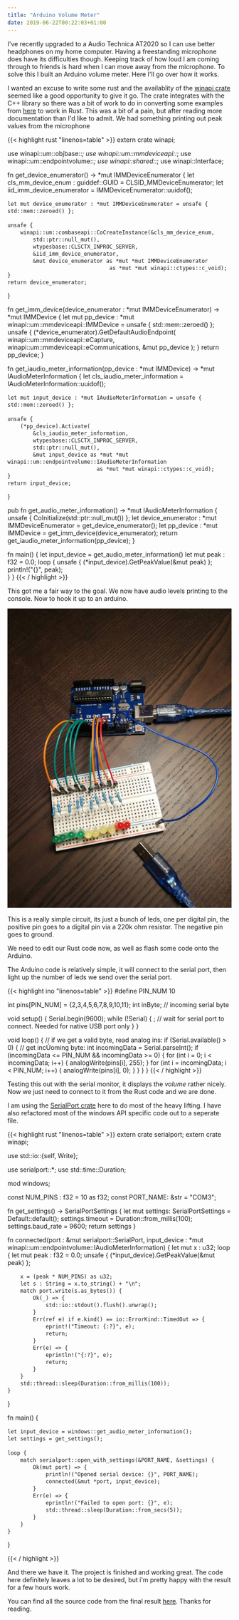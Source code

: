 ```yaml
---
title: "Arduino Volume Meter"
date: 2019-06-22T00:22:03+01:00
---
```


I've recently upgraded to a Audio Technica AT2020 so I can use better headphones on my home computer. Having a freestanding microphone does have its difficulties though. Keeping track of how loud I am coming through to friends is hard when I can move away from the microphone. To solve this I built an Arduino volume meter. Here I'll go over how it works.

I wanted an excuse to write some rust and the availablity of the [winapi crate](https://crates.io/crates/winapi) seemed like a good opportunity to give it go. The crate integrates with the C++ library so there was a bit of work to do in converting some examples from [here](https://docs.microsoft.com/en-us/windows/desktop/coreaudio/peak-meters) to work in Rust. This was a bit of a pain, but after reading more documentation than I'd like to admit. We had something printing out peak values from the microphone

{{< highlight rust "linenos=table" >}}
extern crate winapi;

use winapi::um::objbase::*;
use winapi::um::mmdeviceapi::*;
use winapi::um::endpointvolume::*;
use winapi::shared::*;
use winapi::Interface;

fn get_device_enumerator() -> *mut IMMDeviceEnumerator {
    let cls_mm_device_enum : guiddef::GUID = CLSID_MMDeviceEnumerator;
    let iid_imm_device_enumerator = IMMDeviceEnumerator::uuidof();

    let mut device_enumerator : *mut IMMDeviceEnumerator = unsafe { std::mem::zeroed() };

    unsafe {
        winapi::um::combaseapi::CoCreateInstance(&cls_mm_device_enum,
            std::ptr::null_mut(),
            wtypesbase::CLSCTX_INPROC_SERVER,
            &iid_imm_device_enumerator,
            &mut device_enumerator as *mut *mut IMMDeviceEnumerator
                                    as *mut *mut winapi::ctypes::c_void);
    }
    return device_enumerator;
}

fn get_imm_device(device_enumerator : *mut IMMDeviceEnumerator) -> *mut IMMDevice {
    let mut pp_device : *mut winapi::um::mmdeviceapi::IMMDevice = unsafe { std::mem::zeroed() }; 
    unsafe {
        (*device_enumerator).GetDefaultAudioEndpoint(
            winapi::um::mmdeviceapi::eCapture,
            winapi::um::mmdeviceapi::eCommunications,
            &mut pp_device
        );
    }
    return pp_device;
}

fn get_iaudio_meter_information(pp_device : *mut IMMDevice) -> *mut IAudioMeterInformation {
    let cls_iaudio_meter_information = IAudioMeterInformation::uuidof();

    let mut input_device : *mut IAudioMeterInformation = unsafe { std::mem::zeroed() };

    unsafe {
        (*pp_device).Activate(
            &cls_iaudio_meter_information,
            wtypesbase::CLSCTX_INPROC_SERVER,
            std::ptr::null_mut(),
            &mut input_device as *mut *mut winapi::um::endpointvolume::IAudioMeterInformation
                                as *mut *mut winapi::ctypes::c_void); 
    }
    return input_device;
}

pub fn get_audio_meter_information() -> *mut IAudioMeterInformation {
    unsafe { CoInitialize(std::ptr::null_mut()) };
    let device_enumerator : *mut IMMDeviceEnumerator = get_device_enumerator();
    let pp_device : *mut IMMDevice = get_imm_device(device_enumerator);
    return get_iaudio_meter_information(pp_device);
}

fn main() {
    let input_device = get_audio_meter_information()
    let mut peak : f32 = 0.0;
    loop {
        unsafe { (*input_device).GetPeakValue(&mut peak) };
        println!("{}", peak);  
    }
}
{{< / highlight >}}

This got me a fair way to the goal. We now have audio levels printing to the console. Now to hook it up to an arduino.

![Example image](/VMU-arduino-600px.jpg)

This is a really simple circuit, its just a bunch of leds, one per digital pin, the positive pin goes to a digital pin via a 220k ohm resistor. The negative pin goes to ground.

We need to edit our Rust code now, as well as flash some code onto the Arduino. 

The Arduino code is relatively simple, it will connect to the serial port, then light up the number of leds we send over the serial port.

{{< highlight ino "linenos=table" >}}
#define PIN_NUM 10

int pins[PIN_NUM] = {2,3,4,5,6,7,8,9,10,11};
int inByte;         // incoming serial byte

void setup() {
  Serial.begin(9600);
  while (!Serial) {
    ; // wait for serial port to connect. Needed for native USB port only
  }
}


void loop() {
  // if we get a valid byte, read analog ins:
  if (Serial.available() > 0) {
    // get incÚoming byte:
    int incomingData = Serial.parseInt();
    if (incomingData <= PIN_NUM && incomingData >= 0) {
      for (int i = 0; i < incomingData; i++) {
        analogWrite(pins[i], 255);
      }
      for (int i = incomingData; i < PIN_NUM; i++) {
        analogWrite(pins[i], 0);
      }
    }
  }
}
{{< / highlight >}}

Testing this out with the serial monitor, it displays the *volume* rather nicely. Now we just need to connect to it from the Rust code and we are done.

I am using the [SerialPort crate](https://crates.io/crates/serialport) here to do most of the heavy lifting. I have also refactored most of the windows API specific code out to a seperate file.

{{< highlight rust "linenos=table" >}}
extern crate serialport;
extern crate winapi;

use std::io::{self, Write};

use serialport::*;
use std::time::Duration;

mod windows;

const NUM_PINS : f32 = 10 as f32;
const PORT_NAME: &str = "COM3";

fn get_settings() -> SerialPortSettings {
    let mut settings: SerialPortSettings = Default::default();
    settings.timeout = Duration::from_millis(100);
    settings.baud_rate = 9600;
    return settings
}

fn connected(port : &mut serialport::SerialPort, input_device : *mut winapi::um::endpointvolume::IAudioMeterInformation) {
    let mut x : u32;
    loop {
        let mut peak : f32 = 0.0;
        unsafe { (*input_device).GetPeakValue(&mut peak) };

        x = (peak * NUM_PINS) as u32;
        let s : String = x.to_string() + "\n";  
        match port.write(s.as_bytes()) {
            Ok(_) => {
                std::io::stdout().flush().unwrap();
            }
            Err(ref e) if e.kind() == io::ErrorKind::TimedOut => {
                eprint!("Timeout: {:?}", e);
                return;
            }
            Err(e) => {
                eprintln!("{:?}", e);
                return;
            }
        }
        std::thread::sleep(Duration::from_millis(100));
    }
}


fn main() {

    let input_device = windows::get_audio_meter_information();
    let settings = get_settings();

    loop {
        match serialport::open_with_settings(&PORT_NAME, &settings) {
            Ok(mut port) => {
                println!("Opened serial device: {}", PORT_NAME);
                connected(&mut *port, input_device);
            }
            Err(e) => {
                eprintln!("Failed to open port: {}", e);
                std::thread::sleep(Duration::from_secs(5));
            }
        }
    }
}

{{< / highlight >}}

And there we have it. The project is finished and working great. The code here definitely leaves a lot to be desired, but i'm pretty happy with the result for a few hours work.

You can find all the source code from the final result [here](https://github.com/quorauk/arduino-audio-meter). Thanks for reading.
